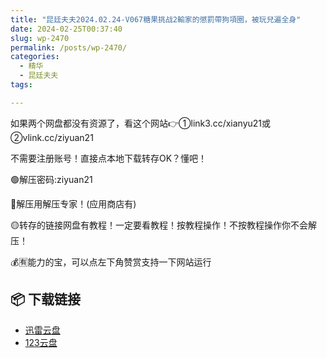 ```yaml
---
title: "昆廷夫夫2024.02.24-V067糖果挑战2輸家的懲罰帶狗項圈，被玩兒遍全身"
date: 2024-02-25T00:37:40
slug: wp-2470
permalink: /posts/wp-2470/
categories:
  - 精华
  - 昆廷夫夫
tags:

---
```


如果两个网盘都没有资源了，看这个网站👉①link3.cc/xianyu21或②vlink.cc/ziyuan21

不需要注册账号！直接点本地下载转存OK？懂吧！

🟢解压密码:ziyuan21

🔵解压用解压专家！(应用商店有)

🟡转存的链接网盘有教程！一定要看教程！按教程操作！不按教程操作你不会解压！

💰🈶能力的宝，可以点左下角赞赏支持一下网站运行

## 📦 下载链接
- [迅雷云盘](https://blziyuan21.com/pay-download/2470?key=a3dd5050cc&down_id=0)
- [123云盘](https://blziyuan21.com/pay-download/2470?key=a3dd5050cc&down_id=1)

